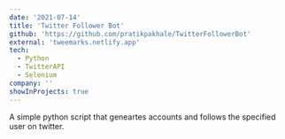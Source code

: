 ```yaml
---
date: '2021-07-14'
title: 'Twitter Follower Bot'
github: 'https://github.com/pratikpakhale/TwitterFollowerBot'
external: 'tweemarks.netlify.app'
tech:
  - Python
  - TwitterAPI
  - Selenium
company: ''
showInProjects: true
---
```


A simple python script that geneartes accounts and follows the specified user on twitter.
